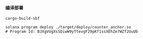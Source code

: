 #### 编译部署

```shell
cargo-build-sbf
```

```shell
solana program deploy ./target/deploy/counter_anchor.so
# Program Id: BJXgVUgXsSDiwW9yTtevgF29pKf1ssXEhZe7WZf2UuUb
```

